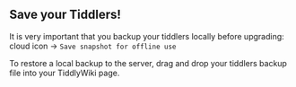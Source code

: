 ## Save your Tiddlers!

It is very important that you backup your tiddlers locally before upgrading: cloud icon -> `Save snapshot for offline use`

To restore a local backup to the server, drag and drop your tiddlers backup file into your TiddlyWiki page.
